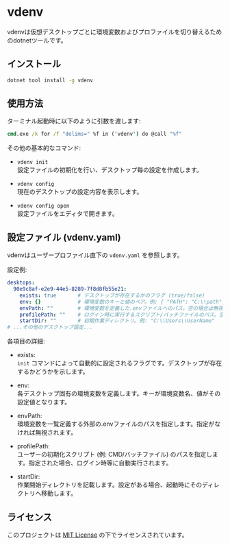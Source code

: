 # vdenv

vdenvは仮想デスクトップごとに環境変数およびプロファイルを切り替えるためのdotnetツールです。

## インストール

```cmd
dotnet tool install -g vdenv
```

## 使用方法

ターミナル起動時に以下のように引数を渡します:
```cmd
cmd.exe /k for /f "delims=" %f in ('vdenv') do @call "%f"
```

その他の基本的なコマンド:

- `vdenv init`  
  設定ファイルの初期化を行い、デスクトップ毎の設定を作成します。

- `vdenv config`  
  現在のデスクトップの設定内容を表示します。

- `vdenv config open`  
  設定ファイルをエディタで開きます。

## 設定ファイル (vdenv.yaml)

vdenvはユーザープロファイル直下の `vdenv.yaml` を参照します。

設定例:
```yaml
desktops:
  90e9c8af-e2e9-44e5-8289-7f8d8fb55e21:
    exists: true       # デスクトップが存在するかのフラグ (true/false)
    env: {}            # 環境変数のキーと値のペア。例: { "PATH": "C:\\path", "VAR": "value" }
    envPath: ""        # 環境変数を定義した.envファイルへのパス。空の場合は無視されます。
    profilePath: ""    # ログイン時に実行するスクリプト/バッチファイルのパス。空の場合は無視されます。
    startDir: ""       # 初期作業ディレクトリ。例: "C:\\Users\\UserName"
# ...その他のデスクトップ設定...
```

各項目の詳細:

- exists:  
  `init` コマンドによって自動的に設定されるフラグです。デスクトップが存在するかどうかを示します。

- env:  
  各デスクトップ固有の環境変数を定義します。キーが環境変数名、値がその設定値となります。

- envPath:  
  環境変数を一覧定義する外部の.envファイルのパスを指定します。指定がなければ無視されます。

- profilePath:  
  ユーザーの初期化スクリプト (例: CMD/バッチファイル) のパスを指定します。指定された場合、ログイン時等に自動実行されます。

- startDir:  
  作業開始ディレクトリを記載します。設定がある場合、起動時にそのディレクトリへ移動します。

## ライセンス

このプロジェクトは [MIT License](LICENSE) の下でライセンスされています。
